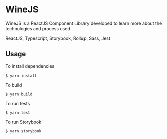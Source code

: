 # WineJS

WineJS is a ReactJS Component Library developed to learn more about the technologies and process used.

ReactJS, Typescript, Storybook, Rollup, Sass, Jest

## Usage

To install dependencies

```
$ yarn install
```

To build

```
$ yarn build
```

To run tests

```
$ yarn test
```

To run Storybook

```
$ yarn storybook
```
